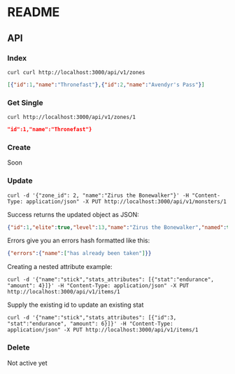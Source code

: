 # README

## API

### Index

```
curl curl http://localhost:3000/api/v1/zones
```
```json
[{"id":1,"name":"Thronefast"},{"id":2,"name":"Avendyr's Pass"}]
```

### Get Single

```
curl http://localhost:3000/api/v1/zones/1
```

```json
"id":1,"name":"Thronefast"}
```


### Create

Soon


### Update

```
curl -d '{"zone_id": 2, "name":"Zirus the Bonewalker"}' -H "Content-Type: application/json" -X PUT http://localhost:3000/api/v1/monsters/1
```

Success returns the updated object as JSON:

```json
{"id":1,"elite":true,"level":13,"name":"Zirus the Bonewalker","named":true,"zone_id":2}
```

Errors give you an errors hash formatted like this:

```json
{"errors":{"name":["has already been taken"]}}
```

Creating a nested attribute example:

```
curl -d '{"name":"stick","stats_attributes": [{"stat":"endurance", "amount": 4}]}' -H "Content-Type: application/json" -X PUT http://localhost:3000/api/v1/items/1
```

Supply the existing id to update an existing stat

```
curl -d '{"name":"stick","stats_attributes": [{"id":3, "stat":"endurance", "amount": 6}]}' -H "Content-Type: application/json" -X PUT http://localhost:3000/api/v1/items/1
```


### Delete

Not active yet
